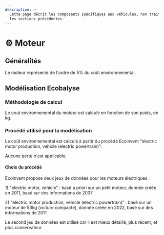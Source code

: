 ```yaml
---
description: >-
  Cette page décrit les composants spécifiques aux véhicules, non traités dans
  les sections précédentes.
---
```


# ⚙️ Moteur

## Généralités

Le moteur représente de l'ordre de 5% du coût environnemental.

## Modélisation Ecobalyse

### Méthodologie de calcul <a href="#methodologie-de-calcul" id="methodologie-de-calcul"></a>

Le cout environnemental du moteur est calculé en fonction de son poids, en kg.

### Procédé utilisé pour la modélisation

Le coût environnemental est calculé à partir du procédé Ecoinvent  "electric motor production, vehicle (electric powertrain)".

Aucune perte n'est applicable.

#### Choix du procédé

Ecoinvent propose deux jeux de données pour les moteurs électriques :&#x20;

1\) "electric motor, vehicle" : basé a priori sur un petit moteur, donnée créée en 2011, basé sur des informations de 2007

2\) "electric motor production, vehicle (electric powertrain)" : basé sur un moteur de 53kg (voiture compacte), donnée créée en 2022, basé sur des informations de 2011

Le second jeu de données est utilisé car il est mieux détaillé, plus récent, et plus conservateur.
